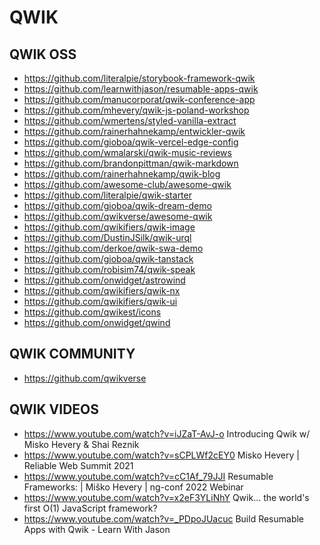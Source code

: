 
# QWIK

## QWIK OSS
- https://github.com/literalpie/storybook-framework-qwik
- https://github.com/learnwithjason/resumable-apps-qwik
- https://github.com/manucorporat/qwik-conference-app
- https://github.com/mhevery/qwik-js-poland-workshop
- https://github.com/wmertens/styled-vanilla-extract
- https://github.com/rainerhahnekamp/entwickler-qwik
- https://github.com/gioboa/qwik-vercel-edge-config
- https://github.com/wmalarski/qwik-music-reviews
- https://github.com/brandonpittman/qwik-markdown
- https://github.com/rainerhahnekamp/qwik-blog
- https://github.com/awesome-club/awesome-qwik
- https://github.com/literalpie/qwik-starter
- https://github.com/gioboa/qwik-dream-demo
- https://github.com/qwikverse/awesome-qwik
- https://github.com/qwikifiers/qwik-image
- https://github.com/DustinJSilk/qwik-urql
- https://github.com/derkoe/qwik-swa-demo
- https://github.com/gioboa/qwik-tanstack
- https://github.com/robisim74/qwik-speak
- https://github.com/onwidget/astrowind
- https://github.com/qwikifiers/qwik-nx
- https://github.com/qwikifiers/qwik-ui
- https://github.com/qwikest/icons
- https://github.com/onwidget/qwind

## QWIK COMMUNITY
- https://github.com/qwikverse

## QWIK VIDEOS
- https://www.youtube.com/watch?v=iJZaT-AvJ-o Introducing Qwik w/ Misko Hevery & Shai Reznik
- https://www.youtube.com/watch?v=sCPLWf2cEY0 Misko Hevery | Reliable Web Summit 2021
- https://www.youtube.com/watch?v=cC1Af_79JJI Resumable Frameworks: | Miško Hevery | ng-conf 2022 Webinar
- https://www.youtube.com/watch?v=x2eF3YLiNhY Qwik… the world's first O(1) JavaScript framework?
- https://www.youtube.com/watch?v=_PDpoJUacuc Build Resumable Apps with Qwik - Learn With Jason
